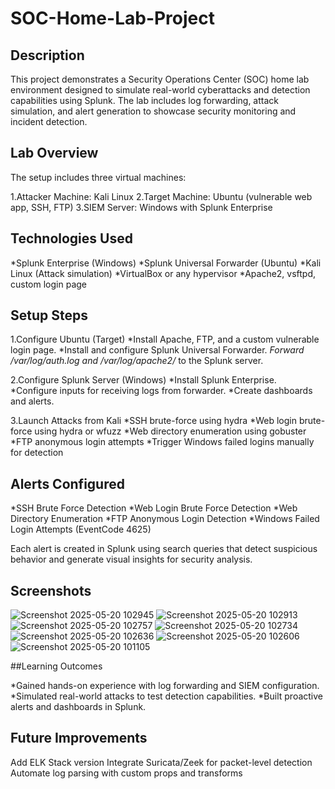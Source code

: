 # SOC-Home-Lab-Project

## Description
This project demonstrates a Security Operations Center (SOC) home lab environment designed to simulate real-world cyberattacks and detection capabilities using Splunk. The lab includes log forwarding, attack simulation, and alert generation to showcase security monitoring and incident detection.


## Lab Overview
The setup includes three virtual machines:

1.Attacker Machine: Kali Linux
2.Target Machine: Ubuntu  (vulnerable web app, SSH, FTP)
3.SIEM Server: Windows with Splunk Enterprise


## Technologies Used

*Splunk Enterprise (Windows)
*Splunk Universal Forwarder (Ubuntu)
*Kali Linux (Attack simulation)
*VirtualBox or any hypervisor
*Apache2, vsftpd, custom login page

## Setup Steps

1.Configure Ubuntu (Target)
   *Install Apache, FTP, and a custom vulnerable login page.
   *Install and configure Splunk Universal Forwarder.
   *Forward /var/log/auth.log and /var/log/apache2/* to the Splunk server.
   
2.Configure Splunk Server (Windows)
   *Install Splunk Enterprise.
   *Configure inputs for receiving logs from forwarder.
   *Create dashboards and alerts.
   
3.Launch Attacks from Kali
  *SSH brute-force using hydra
  *Web login brute-force using hydra or wfuzz
  *Web directory enumeration using gobuster
  *FTP anonymous login attempts
  *Trigger Windows failed logins manually for detection


## Alerts Configured
*SSH Brute Force Detection
*Web Login Brute Force Detection
*Web Directory Enumeration
*FTP Anonymous Login Detection
*Windows Failed Login Attempts (EventCode 4625)

Each alert is created in Splunk using search queries that detect suspicious behavior and generate visual insights for security analysis.

## Screenshots

![Screenshot 2025-05-20 102945](https://github.com/user-attachments/assets/c71a50e9-2e76-4046-a109-0f21e4b4d040)
![Screenshot 2025-05-20 102913](https://github.com/user-attachments/assets/3ae26b0e-ef43-476c-a0ec-46f6602f6bfe)
![Screenshot 2025-05-20 102757](https://github.com/user-attachments/assets/08dead55-d814-4d18-a990-0a43799ebd8c)
![Screenshot 2025-05-20 102734](https://github.com/user-attachments/assets/19abcc10-a0d0-4ee0-bb24-b328fe249938)
![Screenshot 2025-05-20 102636](https://github.com/user-attachments/assets/d3ca8933-1613-42d6-b5ad-a030c8770669)
![Screenshot 2025-05-20 102606](https://github.com/user-attachments/assets/32abccda-9eb1-44e6-a110-dcb10e89b855)
![Screenshot 2025-05-20 101105](https://github.com/user-attachments/assets/2b052128-cbab-48bc-8a8e-94e0558e94a4)


##Learning Outcomes

*Gained hands-on experience with log forwarding and SIEM configuration.
*Simulated real-world attacks to test detection capabilities.
*Built proactive alerts and dashboards in Splunk.

## Future Improvements

Add ELK Stack version
Integrate Suricata/Zeek for packet-level detection
Automate log parsing with custom props and transforms
  
